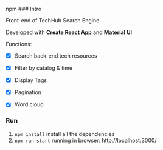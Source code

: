 npm ### Intro

Front-end of  TechHub Search Engine.

Developed with **Create React App** and **Material UI**

Functions:

- [x] Search back-end tech resources
- [x] Filter by catalog & time
- [x] Display Tags
- [x] Pagination
- [x] Word cloud



### Run

1. `npm install`  install all the dependencies
2. `npm run start`   running in browser: http://localhost:3000/



